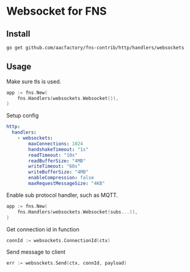 # Websocket for FNS

## Install
```bash
go get github.com/aacfactory/fns-contrib/http/handlers/websockets
```

## Usage
Make sure tls is used.
```go
app := fns.New(
    fns.Handlers(websockets.Websocket()),
)
```
Setup config
```yaml
http:
  handlers:
    - websockets:
        maxConnections: 1024
        handshakeTimeout: "1s"
        readTimeout: "10s"
        readBufferSize: "4MB"
        writeTimeout: "60s"
        writeBufferSize: "4MB"
        enableCompression: false
        maxRequestMessageSize: "4KB"
```
Enable sub protocol handler, such as MQTT.
```go
app := fns.New(
    fns.Handlers(websockets.Websocket(subs...)),
)
```
Get connection id in function
```go
connId := websockets.ConnectionId(ctx)
```
Send message to client
```go
err := websockets.Send(ctx, connId, payload)
```